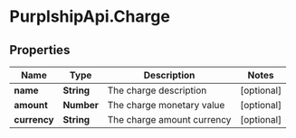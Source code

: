 # PurplshipApi.Charge

## Properties

Name | Type | Description | Notes
------------ | ------------- | ------------- | -------------
**name** | **String** | The charge description | [optional] 
**amount** | **Number** | The charge monetary value | [optional] 
**currency** | **String** | The charge amount currency | [optional] 


